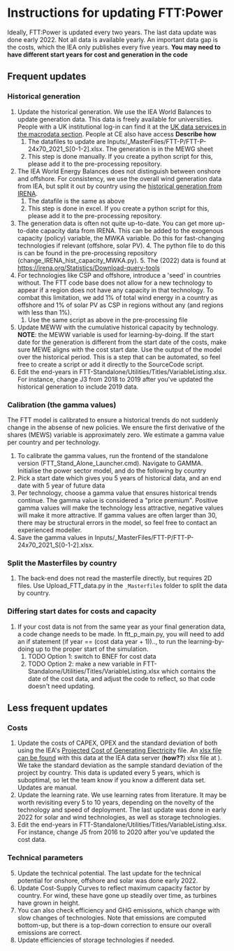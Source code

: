 # Instructions for updating FTT:Power
Ideally, FTT:Power is updated every two years. The last data update was done early 2022. Not all data is available yearly. An important data gap is the costs, which the IEA only publishes every five years. **You may need to have different start years for cost and generation in the code**

## Frequent updates
### Historical generation
1. Update the historical generation. We use the IEA World Balances to update generation data. This data is freely available for universities. People with a UK institutional log-in can find it at the [UK data services in the macrodata section](https://stats2.digitalresources.jisc.ac.uk/index.aspx?r=721229&DataSetCode=IEA_CO2_AB). People at CE also have access **Describe how**
    1. The datafiles to update are Inputs/_MasterFiles/FTT-P/FTT-P-24x70_2021_S[0-1-2].xlsx. The generation is in the MEWG sheet
    2. This step is done manually. If you create a python script for this, please add it to the pre-processing repository.  
2. The IEA World Energy Balances does not distinguish between onshore and offshore. For consistency, we use the overall wind generation data from IEA, but split it out by country using the [historical generation from IRENA](https://www.irena.org/publications/2022/Apr/Renewable-Capacity-Statistics-2022).
    1. The datafile is the same as above
    2. This step is done in excel. If you create a python script for this, please add it to the pre-processing repository.  
3. The generation data is often not quite up-to-date. You can get more up-to-date capacity data from IRENA. This can be added to the exogenous capacity (policy) variable, the MWKA variable. Do this for fast-changing technologies if relevant (offshore, solar PV). 
    4. The python file to do this is can be found in the pre-processing repository (change_IRENA_hist_capacity_MWKA.py). 
    5. The (2022) data is found at https://irena.org/Statistics/Download-query-tools 
5. For technologies like CSP and offshore, introduce a 'seed' in countries without. The FTT code base does not allow for a new technology to appear if a region does not have any capacity in that technology. To combat this limitation, we add 1% of total wind energy in a country as offshore and 1% of solar PV as CSP in regions without any (and regions with less than 1%).
    1. Use the same script as above in the pre-processing file
7. Update MEWW with the cumulative historical capacity by technology. **NOTE**: the MEWW variable is used for learning-by-doing. If the start date for the generation is different from the start date of the costs, make sure MEWE aligns with the cost start date. Use the output of the model over the historical period. This is a step that can be automated, so feel free to create a script or add it directly to the SourceCode script.
8. Edit the end-years in FTT-Standalone/Utilities/Titles/VariableListing.xlsx. For instance, change J3 from 2018 to 2019 after you've updated the historical generation to include 2019 data. 

### Calibration (the gamma values)
The FTT model is calibrated to ensure a historical trends do not suddenly change in the absense of new policies. We ensure the first derivative of the shares (MEWS) variable is approximately zero. We estimate a gamma value per country and per technology. 
1. To calibrate the gamma values, run the frontend of the standalone version (FTT_Stand_Alone_Launcher.cmd). Navigate to GAMMA. Initialise the power sector model, and do the following by country
2. Pick a start date which gives you 5 years of historical data, and an end date with 5 year of future data
4. Per technology, choose a gamma value that ensures historical trends continue. The gamma value is considered a "price premium". Positive gamma values will make the technology less attractive, negative values will make it more attractive. If gamma values are often larger than 30, there may be structural errors in the model, so feel free to contact an experienced modeller. 
5. Save the gamma values in Inputs/_MasterFiles/FTT-P/FTT-P-24x70_2021_S[0-1-2].xlsx.

### Split the Masterfiles by country
1. The back-end does not read the masterfile directly, but requires 2D files. Use Upload_FTT_data.py in the ``_Masterfiles`` folder to split the data by country.

### Differing start dates for costs and capacity
1. If your cost data is not from the same year as your final generation data, a code change needs to be made. In ftt_p_main.py, you will need to add an if statement (if year == (cost data year + 1)).., to run the learning-by-doing up to the proper start of the simulation. 
    1. TODO Option 1: switch to BNEF for cost data
    2. TODO Option 2: make a new variable in FTT-Standalone/Utilities/Titles/VariableListing.xlsx which contains the date of the cost data, and adjust the code to reflect, so that code doesn't need updating.

## Less frequent updates
### Costs
1. Update the costs of CAPEX, OPEX and the  standard deviation of both using the IEA's [Projected Cost of Generating Electricity](https://www.iea.org/reports/projected-costs-of-generating-electricity-2020) file. An [xlsx file can be found](https://iea.blob.core.windows.net/assets/2df33f6b-eba0-4639-926a-bc1c3d3e3268/IEA-NEAProjectedCostsofGeneratingElectricity2020-Datafile.xlsx) with this data at the IEA data server (**how??**) xlsx file at ). We take the standard deviation as the sample standard deviation of the project by country. This data is updated every 5 years, which is suboptimal, so let the team know if you know a different data set. Updates are manual.
3. Update the learning rate. We use learning rates from literature. It may be worth revisiting every 5 to 10 years, depending on the novelty of the technology and speed of deployment. The last update was done in early 2022 for solar and wind technologies, as well as storage technologies.
4. Edit the end-years in FTT-Standalone/Utilities/Titles/VariableListing.xlsx. For instance, change J5 from 2016 to 2020 after you've updated the cost data. 

### Technical parameters
5. Update the technical potential. The last update for the technical potential for onshore, offshore and solar was done early 2022. 
6. Update Cost-Supply Curves to reflect maximum capacity factor by country. For wind, these have gone up steadily over time, as turbines have grown in height.
7. You can also check efficiency and GHG emissions, which change with slow changes of technologies.  Note that emissions are computed bottom-up, but there is a top-down correction to ensure our overall emissions are correct.
8. Update efficiencies of storage technologies if needed.
